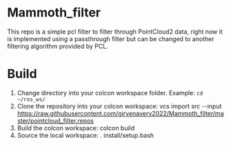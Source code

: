 # Mammoth_filter
This repo is a simple pcl filter to filter through PointCloud2 data, right now it is implemented using a passthrough filter
but can be changed to another filtering algorithm provided by PCL.

# Build 
1. Change directory into your colcon workspace folder. Example: `cd ~/ros_ws/`
2. Clone the repository into your colcon workspace: vcs import src --input https://raw.githubusercontent.com/girvenavery2022/Mammoth_filter/master/pointcloud_filter.repos
3. Build the colcon workspace: colcon build
4. Source the local workspace: . install/setup.bash
